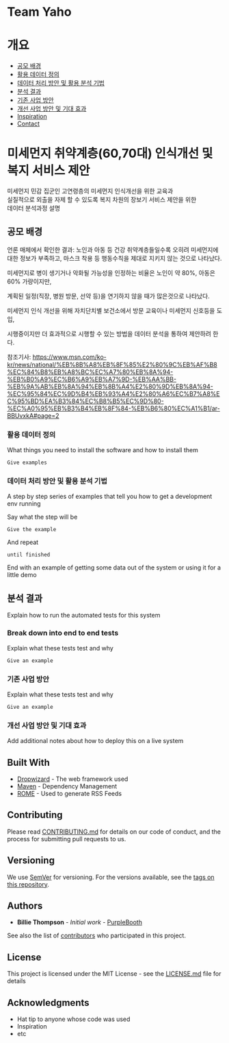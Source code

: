 # Team Yaho
# 개요
* [공모 배경](#공모-배경)
* [활용 데이터 정의](#활용-데이터-정의)
* [데이터 처리 방안 및 활용 분석 기법](#데이터-처리-방안-및-활용-분석-기법)
* [분석 결과](#분석-결과)
* [기존 사업 방안](#기존-사업-방안)
* [개선 사업 방안 및 기대 효과](#개선-사업-방안-및-기대-효과)
* [Inspiration](#inspiration)
* [Contact](#contact)


# 미세먼지 취약계층(60,70대) 인식개선 및 복지 서비스 제안 
미세먼지 민감 집군인 고연령층의 미세먼지 인식개선을 위한 교육과  
실질적으로 외출을 자제 할 수 있도록 복지 차원의 장보기 서비스 제안을 위한  
데이터 분석과정 설명
  
## 공모 배경
언론 매체에서 확인한 결과:
노인과 아동 등 건강 취약계층들일수록 오히려 미세먼지에 대한 정보가 부족하고, 마스크 착용 등 행동수칙을 제대로 지키지 않는 것으로 나타났다.  
  
미세먼지로 병이 생기거나 악화될 가능성을 인정하는 비율은 노인이 약 80%, 아동은 60% 가량이지만,
  
계획된 일정(직장, 병원 방문, 선약 등)을 연기하지 않을 때가 많은것으로 나타났다.  
  
미세먼지 인식 개선을 위해 자치단치별 보건소에서 방문 교육이나 미세먼지 신호등을 도입,   
  
시행중이지만 더 효과적으로 시행할 수 있는 방법을 데이터 분석을 통하여 제안하려 한다.  
  
참조기사: https://www.msn.com/ko-kr/news/national/%EB%8B%A8%EB%8F%85%E2%80%9C%EB%AF%B8%EC%84%B8%EB%A8%BC%EC%A7%80%EB%8A%94-%EB%B0%A9%EC%B6%A9%EB%A7%9D-%EB%AA%BB-%EB%9A%AB%EB%8A%94%EB%8B%A4%E2%80%9D%EB%8A%94-%EC%95%84%EC%9D%B4%EB%93%A4%E2%80%A6%EC%B7%A8%EC%95%BD%EA%B3%84%EC%B8%B5%EC%9D%80-%EC%A0%95%EB%B3%B4%EB%8F%84-%EB%B6%80%EC%A1%B1/ar-BBUvxkA#page=2  
  
### 활용 데이터 정의

What things you need to install the software and how to install them

```
Give examples
```

### 데이터 처리 방안 및 활용 분석 기법

A step by step series of examples that tell you how to get a development env running

Say what the step will be

```
Give the example
```

And repeat

```
until finished
```

End with an example of getting some data out of the system or using it for a little demo

## 분석 결과
Explain how to run the automated tests for this system

### Break down into end to end tests

Explain what these tests test and why

```
Give an example
```

### 기존 사업 방안
Explain what these tests test and why

```
Give an example
```

### 개선 사업 방안 및 기대 효과

Add additional notes about how to deploy this on a live system

## Built With

* [Dropwizard](http://www.dropwizard.io/1.0.2/docs/) - The web framework used
* [Maven](https://maven.apache.org/) - Dependency Management
* [ROME](https://rometools.github.io/rome/) - Used to generate RSS Feeds

## Contributing

Please read [CONTRIBUTING.md](https://gist.github.com/PurpleBooth/b24679402957c63ec426) for details on our code of conduct, and the process for submitting pull requests to us.

## Versioning

We use [SemVer](http://semver.org/) for versioning. For the versions available, see the [tags on this repository](https://github.com/your/project/tags). 

## Authors

* **Billie Thompson** - *Initial work* - [PurpleBooth](https://github.com/PurpleBooth)

See also the list of [contributors](https://github.com/your/project/contributors) who participated in this project.

## License

This project is licensed under the MIT License - see the [LICENSE.md](LICENSE.md) file for details

## Acknowledgments

* Hat tip to anyone whose code was used
* Inspiration
* etc
